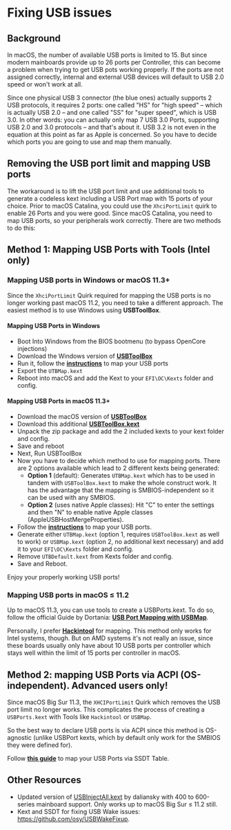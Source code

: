 # Fixing USB issues

## Background

In macOS, the number of available USB ports is limited to 15. But since modern mainboards provide up to 26 ports per Controller, this can become a problem when trying to get USB pots working properly. If the ports are not assigned correctly, internal and external USB devices will default to USB 2.0 speed or won't work at all.

Since one physical USB 3 connector (the blue ones) actually supports 2 USB protocols, it requires 2 ports: one called "HS" for "high speed" – which is actually USB 2.0 – and one called "SS" for "super speed", which is USB 3.0. In other words: you can actually only map 7 USB 3.0 Ports, supporting USB 2.0 and 3.0 protocols – and that's about it. USB 3.2 is not even in the equation at this point as far as Apple is concerned. So you have to decide which ports you are going to use and map them manually.

## Removing the USB port limit and mapping USB ports

The workaround is to lift the USB port limit and use additional tools to generate a codeless kext including a USB Port map with 15 ports of your choice. Prior to macOS Catalina, you could use the `XhciPortLimit` quirk to enable 26 Ports and you were good. Since macOS Catalina, you need to map USB ports, so your peripherals work correctly. There are two methods to do this:

## Method 1: Mapping USB Ports with Tools (Intel only)

### Mapping USB ports in Windows or macOS 11.3+
Since the `XhciPortLimit` Quirk required for mapping the USB ports is no longer working past macOS 11.2, you need to take a different approach. The easiest method is to use Windows using **USBToolBox**.

#### Mapping USB Ports in Windows
- Boot Into Windows from the BIOS bootmenu (to bypass OpenCore injections)
- Download the Windows version of [**USBToolBox**](https://github.com/USBToolBox/tool/releases)
- Run it, follow the [**instructions**](https://github.com/USBToolBox/tool#usage) to map your USB ports
- Export the `UTBMap.kext`
- Reboot into macOS and add the Kext to your `EFI\OC\Kexts` folder and config.

#### Mapping USB Ports in macOS 11.3+
- Download the macOS version of [**USBToolBox**](https://github.com/USBToolBox/tool/releases)
- Download this additional [**USBToolBox.kext**](https://github.com/USBToolBox/kext/releases)
- Unpack the zip package and add the 2 included kexts to your kext folder and config.
- Save and reboot
- Next, Run USBToolBox
- Now you have to decide which method to use for mapping ports. There are 2 options available which lead to 2 different kexts being generated:
	- **Option 1** (default): Generates `UTBMap.kext` which has to be used in tandem with `USBToolBox.kext` to make the whole construct work. It has the advantage that the mapping is SMBIOS-independent so it can be used with any SMBIOS.
	- **Option 2** (uses native Apple classes): Hit "C" to enter the settings and then "N" to enable native Apple classes (AppleUSBHostMergeProperties).
- Follow the [**instructions**](https://github.com/USBToolBox/kext#usage) to map your USB ports.
- Generate either `UTBMap.kext` (option 1, requires `USBToolBox.kext` as well to work) or `USBMap.kext` (option 2, no additional kext necessary) and add it to your `EFI\OC\Kexts` folder and config.
- Remove `UTBDefault.kext` from Kexts folder and config.
- Save and Reboot.

Enjoy your properly working USB ports!

### Mapping USB ports in macOS ≤ 11.2

Up to macOS 11.3, you can use tools to create a USBPorts.kext. To do so, follow the official Guide by Dortania: [**USB Port Mapping with USBMap**](https://dortania.github.io/OpenCore-Post-Install/usb/system-preparation.html).

Personally, I prefer [**Hackintool**](https://github.com/headkaze/Hackintool) for mapping. This method only works for Intel systems, though. But on AMD systems it's not really an issue, since these boards usually only have about 10 USB ports per controller which stays well within the limit of 15 ports per controller in macOS.

## Method 2: mapping USB Ports via ACPI (OS-independent). Advanced users only!
Since macOS Big Sur 11.3, the `XHCIPortLimit` Quirk which removes the USB port limit no longer works. This complicates the process of creating a `USBPorts.kext` with Tools like `Hackintool` or `USBMap`. 

So the best way to declare USB ports is via ACPI since this method is OS-agnostic (unlike USBPort kexts, which by default only work for the SMBIOS they were defined for).

Follow [**this guide**](https://github.com/5T33Z0/OC-Little-Translated/tree/main/03_USB_Fixes/ACPI_Mapping_USB_Ports) to map your USB Ports via SSDT Table.

## Other Resources
- Updated version of [USBInjectAll.kext](https://github.com/daliansky/OS-X-USB-Inject-All/releases) by daliansky with 400 to 600-series mainboard support. Only works up to macOS Big Sur ≤ 11.2 still.
- Kext and SSDT for fixing USB Wake issues: https://github.com/osy/USBWakeFixup.
